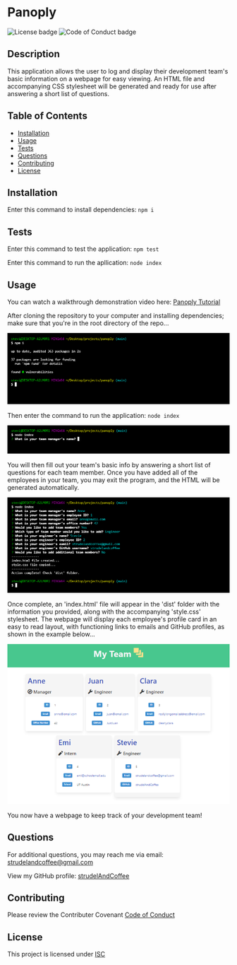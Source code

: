 # Panoply

![License badge](https://img.shields.io/badge/License-ISC-green)
![Code of Conduct badge](https://img.shields.io/badge/Contributor%20Covenant-2.1-4baaaa.svg)

## Description

This application allows the user to log and display their development team's basic information on a webpage for easy viewing. An HTML file and accompanying CSS stylesheet will be generated and ready for use after answering a short list of questions.

## Table of Contents

* [Installation](#installation)
* [Usage](#usage)
* [Tests](#tests)
* [Questions](#questions)
* [Contributing](#contributing)
* [License](#license)

## Installation

Enter this command to install dependencies: `npm i`

## Tests

Enter this command to test the application: `npm test`

Enter this command to run the apllication: `node index`

## Usage

You can watch a walkthrough demonstration video here: [Panoply Tutorial](https://drive.google.com/file/d/1fDaWpmIblp85tBhIc_GjFasayK5Msrqt/view?usp=sharing)

After cloning the repository to your computer and installing dependencies; make sure that you're in the root directory of the repo...

![Installing dependencies in Git Bash](https://github.com/strudelAndCoffee/panoply/blob/main/assets/images/demo-screencap-1.png)

Then enter the command to run the application: `node index`

![Running initial command in Git Bash](https://github.com/strudelAndCoffee/panoply/blob/main/assets/images/demo-screencap-2edit.png)

You will then fill out your team's basic info by answering a short list of questions for each team member. Once you have added all of the employees in your team, you may exit the program, and the HTML will be generated automatically.

![Filling out an employee's info in Git Bash](https://github.com/strudelAndCoffee/panoply/blob/main/assets/images/demo-screencap-3.png)

Once complete, an 'index.html' file will appear in the 'dist' folder with the information you provided, along with the accompanying 'style.css' stylesheet. The webpage will display each employee's profile card in an easy to read layout, with functioning links to emails and GitHub profiles, as shown in the example below...

![The generated webpage with cards displaying your team](https://github.com/strudelAndCoffee/panoply/blob/main/assets/images/demo-screencap-4.png)

You now have a webpage to keep track of your development team!

## Questions

For additional questions, you may reach me via email: strudelandcoffee@gmail.com 

View my GitHub profile: [strudelAndCoffee](https://github.com/strudelAndCoffee)

## Contributing

Please review the Contributer Covenant [Code of Conduct](https://www.contributor-covenant.org/version/2/1/code_of_conduct/code_of_conduct.txt)

## License

This project is licensed under [ISC](https://choosealicense.com/licenses/isc)
